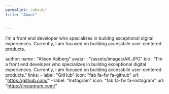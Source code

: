 ```yaml
---
permalink: /about/
title: "About"


---
```


I’m a front end developer who specializes in buildng exceptional digital experiences. Currently, I am focused on building accessbile user-centered products.

author:
 name   : "Alison Kolberg"
 avatar : "/assets/images/AK.JPG"
 bio    : "I'm a front end developer who specializes in buildng exceptional digital experiences. Currently, I am focused on building accessbile user-centered products."
 links:
    - label: "GitHub"
      icon: "fab fa-fw fa-github"
      url: "https://github.com/"
    - label: "Instagram"
      icon: "fab fa-fw fa-instagram"
      url: "https://instagram.com/"
